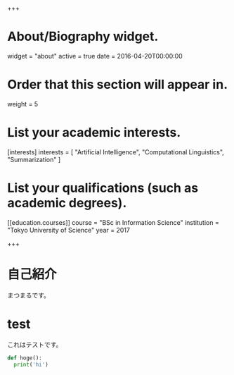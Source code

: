 +++
# About/Biography widget.
widget = "about"
active = true
date = 2016-04-20T00:00:00

# Order that this section will appear in.
weight = 5

# List your academic interests.
[interests]
  interests = [
    "Artificial Intelligence",
    "Computational Linguistics",
    "Summarization"
  ]
 
 # List your qualifications (such as academic degrees).
[[education.courses]]
  course = "BSc in Information Science"
  institution = "Tokyo University of Science"
  year = 2017
  
+++

# 自己紹介

まつまるです。 

# test

これはテストです。
```python
def hoge():
  print('hi')
```
